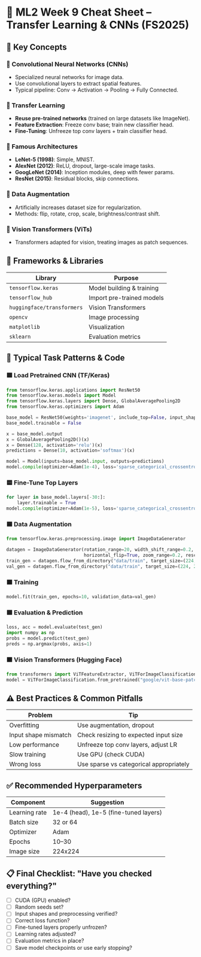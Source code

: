 # 🧠 ML2 Week 9 Cheat Sheet – Transfer Learning & CNNs (FS2025)

## 📌 Key Concepts

### 🔹 Convolutional Neural Networks (CNNs)
- Specialized neural networks for image data.
- Use convolutional layers to extract spatial features.
- Typical pipeline: Conv -> Activation -> Pooling -> Fully Connected.

### 🔹 Transfer Learning
- **Reuse pre-trained networks** (trained on large datasets like ImageNet).
- **Feature Extraction**: Freeze conv base; train new classifier head.
- **Fine-Tuning**: Unfreeze top conv layers + train classifier head.

### 🔹 Famous Architectures
- **LeNet-5 (1998)**: Simple, MNIST.
- **AlexNet (2012)**: ReLU, dropout, large-scale image tasks.
- **GoogLeNet (2014)**: Inception modules, deep with fewer params.
- **ResNet (2015)**: Residual blocks, skip connections.

### 🔹 Data Augmentation
- Artificially increases dataset size for regularization.
- Methods: flip, rotate, crop, scale, brightness/contrast shift.

### 🔹 Vision Transformers (ViTs)
- Transformers adapted for vision, treating images as patch sequences.

## 🧰 Frameworks & Libraries

| Library | Purpose |
|--------|---------|
| `tensorflow.keras` | Model building & training |
| `tensorflow_hub` | Import pre-trained models |
| `huggingface/transformers` | Vision Transformers |
| `opencv` | Image processing |
| `matplotlib` | Visualization |
| `sklearn` | Evaluation metrics |

## 🧪 Typical Task Patterns & Code

### 🟩 Load Pretrained CNN (TF/Keras)
```python
from tensorflow.keras.applications import ResNet50
from tensorflow.keras.models import Model
from tensorflow.keras.layers import Dense, GlobalAveragePooling2D
from tensorflow.keras.optimizers import Adam

base_model = ResNet50(weights='imagenet', include_top=False, input_shape=(224, 224, 3))
base_model.trainable = False

x = base_model.output
x = GlobalAveragePooling2D()(x)
x = Dense(128, activation='relu')(x)
predictions = Dense(10, activation='softmax')(x)

model = Model(inputs=base_model.input, outputs=predictions)
model.compile(optimizer=Adam(1e-4), loss='sparse_categorical_crossentropy', metrics=['accuracy'])
```

### 🟨 Fine-Tune Top Layers
```python
for layer in base_model.layers[-30:]:
    layer.trainable = True
model.compile(optimizer=Adam(1e-5), loss='sparse_categorical_crossentropy', metrics=['accuracy'])
```

### 🟦 Data Augmentation
```python
from tensorflow.keras.preprocessing.image import ImageDataGenerator

datagen = ImageDataGenerator(rotation_range=20, width_shift_range=0.2, height_shift_range=0.2,
                             horizontal_flip=True, zoom_range=0.2, rescale=1./255, validation_split=0.2)
train_gen = datagen.flow_from_directory("data/train", target_size=(224, 224), batch_size=32, class_mode='sparse', subset='training')
val_gen = datagen.flow_from_directory("data/train", target_size=(224, 224), batch_size=32, class_mode='sparse', subset='validation')
```

### 🟧 Training
```python
model.fit(train_gen, epochs=10, validation_data=val_gen)
```

### 🟪 Evaluation & Prediction
```python
loss, acc = model.evaluate(test_gen)
import numpy as np
probs = model.predict(test_gen)
preds = np.argmax(probs, axis=1)
```

### 🟫 Vision Transformers (Hugging Face)
```python
from transformers import ViTFeatureExtractor, ViTForImageClassification
model = ViTForImageClassification.from_pretrained("google/vit-base-patch16-224-in21k", num_labels=10)
```

## ⚠️ Best Practices & Common Pitfalls

| Problem | Tip |
|--------|-----|
| Overfitting | Use augmentation, dropout |
| Input shape mismatch | Check resizing to expected input size |
| Low performance | Unfreeze top conv layers, adjust LR |
| Slow training | Use GPU (check CUDA) |
| Wrong loss | Use sparse vs categorical appropriately |

## ✅ Recommended Hyperparameters

| Component | Suggestion |
|-----------|------------|
| Learning rate | 1e-4 (head), 1e-5 (fine-tuned layers) |
| Batch size | 32 or 64 |
| Optimizer | Adam |
| Epochs | 10–30 |
| Image size | 224x224 |

## 📋 Final Checklist: "Have you checked everything?"

- [ ] CUDA (GPU) enabled?
- [ ] Random seeds set?
- [ ] Input shapes and preprocessing verified?
- [ ] Correct loss function?
- [ ] Fine-tuned layers properly unfrozen?
- [ ] Learning rates adjusted?
- [ ] Evaluation metrics in place?
- [ ] Save model checkpoints or use early stopping?
